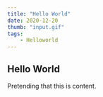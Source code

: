 ```yaml
---
title: "Hello World"
date: 2020-12-20
thumb: "input.gif"
tags:
    - Helloworld
---
```


## Hello World

Pretending that this is content.
